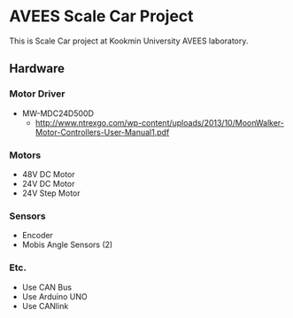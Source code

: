 # AVEES Scale Car Project
This is Scale Car project at Kookmin University AVEES laboratory.
## Hardware
### Motor Driver
- MW-MDC24D500D
  - http://www.ntrexgo.com/wp-content/uploads/2013/10/MoonWalker-Motor-Controllers-User-Manual1.pdf
### Motors
- 48V DC Motor
- 24V DC Motor
- 24V Step Motor
### Sensors
- Encoder
- Mobis Angle Sensors (2)
### Etc.
- Use CAN Bus
- Use Arduino UNO
- Use CANlink
